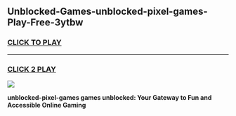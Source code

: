 
## Unblocked-Games-unblocked-pixel-games-Play-Free-3ytbw
<h3>
<a href="https://premium76.site?title=unblocked-pixel-games&ref=23A">CLICK TO PLAY</a></h3>
<hr>

<h3>
<a href="https://premium76.site?title=unblocked-pixel-games&ref=23A">CLICK 2 PLAY</a>
  
</h3>

<a href="https://premium76.site?title=unblocked-pixel-games&ref=23A"><img src="https://clearcache.store/games.png"></a>


**unblocked-pixel-games games unblocked: Your Gateway to Fun and Accessible Online Gaming**
